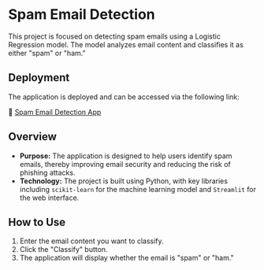 # Spam Email Detection

This project is focused on detecting spam emails using a Logistic Regression model. The model analyzes email content and classifies it as either "spam" or "ham."

## Deployment

The application is deployed and can be accessed via the following link:

🔗 [Spam Email Detection App]((https://spamdetection-lul3trtfbpnmhv9q3ynvhb.streamlit.app/))

## Overview

- **Purpose:** The application is designed to help users identify spam emails, thereby improving email security and reducing the risk of phishing attacks.
- **Technology:** The project is built using Python, with key libraries including `scikit-learn` for the machine learning model and `Streamlit` for the web interface.

## How to Use

1. Enter the email content you want to classify.
2. Click the "Classify" button.
3. The application will display whether the email is "spam" or "ham."
